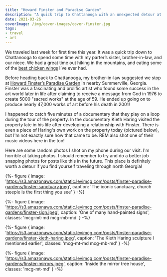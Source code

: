 ```yaml
---
title: "Howard Finster and Paradise Garden"
description: "A quick trip to Chattanooga with an unexpected detour at this fascinating place in rural Georgia"
date: 2021-03-26
coverImage: /img/cover-images/cover-finster.jpg
tags:
- travel
- art
---
```

We traveled last week for first time this year. It was a quick trip down to Chattanooga to spend some time with my parter’s sister, brother-in-law, and our niece. We had a great time out hiking in the mountains, and eating some of the [best chicken wings](https://pigeonmtcountrystore.webs.com/) I’ve ever had.

Before heading back to Chattanooga, my brother-in-law suggested we stop at [Howard Finster’s Paradise Garden](https://paradisegardenfoundation.org/) in nearby Summerville, Georgia. Finster was a fascinating and prolific artist who found some success in the art world later in life after claiming to receive a message from God in 1976 to create 5000 "sacred works" at the age of 59. He ended up going on to produce nearly 47,000 works of art before his death in 2001!

I happened to catch five minutes of a documentary that they play on a loop during the tour of the property. In the documentary Kieth Haring visited the property late in his life after developing a relationship with Finster. There is even a piece of Haring's own work on the property today (pictured below), but I'm not exactly sure how that came to be. REM also shot one of their music videos here in the too!

Here are some random photos I shot on my phone during our visit. I'm horrible at taking photos. I should remember to try and do a better job snapping photos for posts like this in the future. This place is definitely worth a detour if you find yourself traveling through north Georgia!

{%- figure {
  image: 'https://s3.amazonaws.com/static.levimcg.com/posts/finster-paradise-gardens/finster-sanctuary.jpeg',
  caption: 'The iconic sanctuary, church steeple is the first thing you see'
} -%}

{%- figure {
  image: 'https://s3.amazonaws.com/static.levimcg.com/posts/finster-paradise-gardens/finster-sign.jpeg',
  caption: 'One of many hand-painted signs',
  classes: 'mcg-mt-md mcg-mb-md'
} -%}

{%- figure {
  image: 'https://s3.amazonaws.com/static.levimcg.com/posts/finster-paradise-gardens/finster-kieth-haring.jpeg',
  caption: 'The Kieth Haring sculpture I mentioned earlier',
  classes: 'mcg-mt-md mcg-mb-md'
} -%}

{%- figure {
  image: 'https://s3.amazonaws.com/static.levimcg.com/posts/finster-paradise-gardens/finster-mirrors.jpeg',
  caption: 'Inside the mirror tree house',
  classes: 'mcg-mt-md'
} -%}
